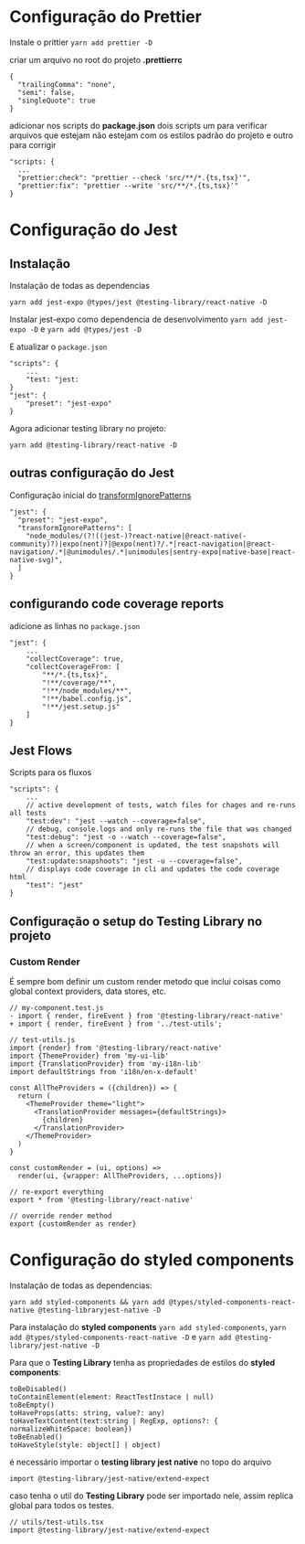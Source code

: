 # Configuração do Prettier

Instale o prittier `yarn add prettier -D`

criar um arquivo no root do projeto **.prettierrc**

```
{
  "trailingComma": "none",
  "semi": false,
  "singleQuote": true
}
```

adicionar nos scripts do **package.json** dois scripts um para verificar arquivos que estejam não estejam com os estilos padrão do projeto e outro para corrigir

```
"scripts: {
  ...
  "prettier:check": "prettier --check 'src/**/*.{ts,tsx}'",
  "prettier:fix": "prettier --write 'src/**/*.{ts,tsx}'"
}
```

# Configuração do Jest

## Instalação

Instalação de todas as dependencias

```
yarn add jest-expo @types/jest @testing-library/react-native -D
```

Instalar jest-expo como dependencia de desenvolvimento `yarn add jest-expo -D` e `yarn add @types/jest -D`

E atualizar o `package.json`

```
"scripts": {
    ...
    "test: "jest:
}
"jest": {
    "preset": "jest-expo"
}
```

Agora adicionar testing library no projeto:

`yarn add @testing-library/react-native -D`

## outras configuração do Jest

Configuração inicial do [transformIgnorePatterns](https://jestjs.io/docs/configuration#transformignorepatterns-arraystring)

```
"jest": {
  "preset": "jest-expo",
  "transformIgnorePatterns": [
    "node_modules/(?!((jest-)?react-native|@react-native(-community)?)|expo(nent)?|@expo(nent)?/.*|react-navigation|@react-navigation/.*|@unimodules/.*|unimodules|sentry-expo|native-base|react-native-svg)",
  ]
}
```

## configurando code coverage reports

adicione as linhas no `package.json`

```
"jest": {
    ...
    "collectCoverage": true,
    "collectCoverageFrom: [
        "**/*.{ts,tsx}",
        "!**/coverage/**",
        "!**/node_modules/**",
        "!**/babel.config.js",
        "!**/jest.setup.js"
    ]
}
```

## Jest Flows

Scripts para os fluxos

```
"scripts": {
    ...
    // active development of tests, watch files for chages and re-runs all tests
    "test:dev": "jest --watch --coverage=false",
    // debug, console.logs and only re-runs the file that was changed
    "test:debug": "jest -o --watch --coverage=false",
    // when a screen/component is updated, the test snapshots will throw an error, this updates them
    "test:update:snapshoots": "jest -u --coverage=false",
    // displays code coverage in cli and updates the code coverage html
    "test": "jest"
}
```

## Configuração o setup do Testing Library no projeto

### Custom Render

É sempre bom definir um custom render metodo que inclui coisas como global context providers, data stores, etc.

```
// my-component.test.js
- import { render, fireEvent } from '@testing-library/react-native'
+ import { render, fireEvent } from '../test-utils';
```

```
// test-utils.js
import {render} from '@testing-library/react-native'
import {ThemeProvider} from 'my-ui-lib'
import {TranslationProvider} from 'my-i18n-lib'
import defaultStrings from 'i18n/en-x-default'

const AllTheProviders = ({children}) => {
  return (
    <ThemeProvider theme="light">
      <TranslationProvider messages={defaultStrings}>
        {children}
      </TranslationProvider>
    </ThemeProvider>
  )
}

const customRender = (ui, options) =>
  render(ui, {wrapper: AllTheProviders, ...options})

// re-export everything
export * from '@testing-library/react-native'

// override render method
export {customRender as render}
```

# Configuração do styled components

Instalação de todas as dependencias:

```
yarn add styled-components && yarn add @types/styled-components-react-native @testing-libraryjest-native -D
```

Para instalação do **styled components** `yarn add styled-components`, `yarn add @types/styled-components-react-native -D` e `yarn add @testing-library/jest-native -D`

Para que o **Testing Library** tenha as propriedades de estilos do **styled components**:

```
toBeDisabled()
toContainElement(element: ReactTestInstace | null)
toBeEmpty()
toHaveProps(atts: string, value?: any)
toHaveTextContent(text:string | RegExp, options?: { normalizeWhiteSpace: boolean})
toBeEnabled()
toHaveStyle(style: object[] | object)
```

é necessário importar o **testing library jest native** no topo do arquivo

```
import @testing-library/jest-native/extend-expect
```

caso tenha o util do **Testing Library** pode ser importado nele, assim replica global para todos os testes.

```
// utils/test-utils.tsx
import @testing-library/jest-native/extend-expect
```
